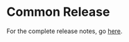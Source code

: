 # Common Release

For the complete release notes, go [here](https://github.com/forcedotcom/ServiceSDK-iOS/releases).